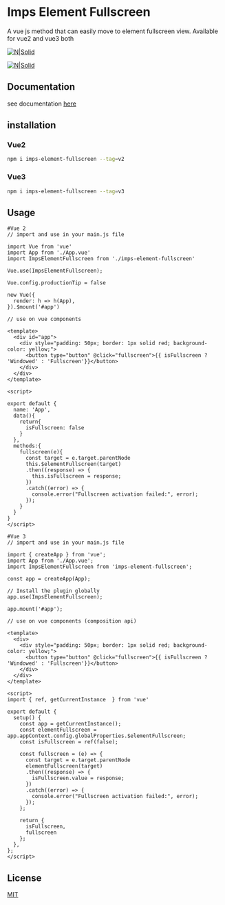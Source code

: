 # Imps Element Fullscreen

A vue js method that can easily move to element fullscreen view. Available for vue2 and vue3 both

[![N|Solid](https://www.iampapaisarkar.in/powered-by.svg)](https://www.iampapaisarkar.in)

[![N|Solid](https://www.iampapaisarkar.in/hire-me.svg)](https://www.upwork.com/freelancers/~01b68508e481c72291)

## Documentation
see documentation [here](https://www.iampapaisarkar.in/npm-packages.html#element-fullscreen)

## installation
### Vue2
```sh
npm i imps-element-fullscreen --tag=v2
```
### Vue3
```sh
npm i imps-element-fullscreen --tag=v3
```
## Usage

```vue
#Vue 2 
// import and use in your main.js file

import Vue from 'vue'
import App from './App.vue'
import ImpsElementFullscreen from './imps-element-fullscreen'

Vue.use(ImpsElementFullscreen);

Vue.config.productionTip = false

new Vue({
  render: h => h(App),
}).$mount('#app')

```

```vue
// use on vue components 

<template>
  <div id="app">
    <div style="padding: 50px; border: 1px solid red; background-color: yellow;">
      <button type="button" @click="fullscreen">{{ isFullscreen ? 'Windowed' : 'Fullscreen'}}</button>
    </div>
  </div>
</template>

<script>

export default {
  name: 'App',
  data(){
    return{
      isFullscreen: false
    }
  },
  methods:{
    fullscreen(e){
      const target = e.target.parentNode
      this.$elementFullscreen(target)
      .then((response) => {
        this.isFullscreen = response;
      })
      .catch((error) => {
        console.error("Fullscreen activation failed:", error);
      });
    }
  }
}
</script>

```

```vue
#Vue 3 
// import and use in your main.js file

import { createApp } from 'vue';
import App from './App.vue';
import ImpsElementFullscreen from 'imps-element-fullscreen';

const app = createApp(App);

// Install the plugin globally
app.use(ImpsElementFullscreen);

app.mount('#app');
```

```vue
// use on vue components (composition api)

<template>
  <div>
    <div style="padding: 50px; border: 1px solid red; background-color: yellow;">
      <button type="button" @click="fullscreen">{{ isFullscreen ? 'Windowed' : 'Fullscreen'}}</button>
    </div>
  </div>
</template>

<script>
import { ref, getCurrentInstance  } from 'vue'

export default {
  setup() {
    const app = getCurrentInstance();
    const elementFullscreen = app.appContext.config.globalProperties.$elementFullscreen;
    const isFullscreen = ref(false);

    const fullscreen = (e) => {
      const target = e.target.parentNode
      elementFullscreen(target)
      .then((response) => {
        isFullscreen.value = response;
      })
      .catch((error) => {
        console.error("Fullscreen activation failed:", error);
      });
    };

    return {
      isFullscreen,
      fullscreen
    };
  },
};
</script>

```
## License

[MIT](https://choosealicense.com/licenses/mit/)